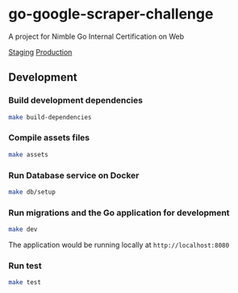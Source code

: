 # go-google-scraper-challenge
A project for Nimble Go Internal Certification on Web

[Staging](https://google-scraper-staging.herokuapp.com)
[Production](https://google-scraper-web.herokuapp.com/)

## Development

### Build development dependencies

  ```sh
  make build-dependencies
  ```

### Compile assets files

  ```sh
  make assets
  ```

### Run Database service on Docker

  ```sh
  make db/setup
  ```

### Run migrations and the Go application for development

  ```sh
  make dev
  ```

  The application would be running locally at `http://localhost:8080`

### Run test

  ```sh
  make test
  ```
